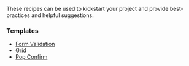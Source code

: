 These recipes can be used to kickstart your project and provide best-practices and helpful suggestions.

### Templates

- [Form Validation](/styleguide/#/Recipes/Form%20Validation)
- [Grid](/styleguide/#/Recipes/Grid)
- [Pop Confirm](/styleguide/#/Recipes/Pop%20Confirm)
